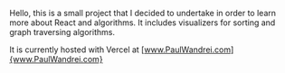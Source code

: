 
Hello, this is a small project that I decided to undertake in order to learn more about React and algorithms. It includes visualizers for sorting and graph traversing algorithms.

  It is currently hosted with Vercel at [www.PaulWandrei.com]{www.PaulWandrei.com}
